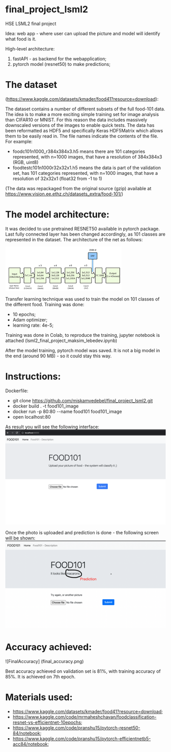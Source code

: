 # final_project_lsml2
HSE LSML2 final project


Idea: web app - where user can upload the picture and model will identify what food is it.

High-level architecture:
1. fastAPI - as backend for the webapplication;
2. pytorch model (resnet50) to make predictions;

# The dataset 
(https://www.kaggle.com/datasets/kmader/food41?resource=download):

The dataset contains a number of different subsets of the full food-101 data. The idea is to make a more exciting simple training set for image analysis than CIFAR10 or MNIST. For this reason the data includes massively downscaled versions of the images to enable quick tests. The data has been reformatted as HDF5 and specifically Keras HDF5Matrix which allows them to be easily read in. The file names indicate the contents of the file. For example:
 - foodc101n1000_r384x384x3.h5 means there are 101 categories represented, with n=1000 images, that have a resolution of 384x384x3 (RGB, uint8)
 - foodtestc101n1000r32x32x1.h5 means the data is part of the validation set, has 101 categories represented, with n=1000 images, that have a resolution of 32x32x1 (float32 from -1 to 1)

(The data was repackaged from the original source (gzip) available at https://www.vision.ee.ethz.ch/datasets_extra/food-101/)

# The model architecture:

It was decided to use pretrained RESNET50 available in pytorch package. Last fully connected layer has been changed accordingly, as 101 classes are represented in the dataset. The architecture of the net as follows:

![Architecture](picture.png)

Transfer learning technique was used to train the model on 101 classes of the different food. 
Training was done:
 - 10 epochs;
 - Adam optimizer;
 - learning rate: 4e-5;

Training was done in Colab, to reproduce the training, jupyter notebook is attached (lsml2_final_project_maksim_lebedev.ipynb)

After the model training, pytorch model was saved. It is not a big model in the end (around 90 MB) - so it could stay this way.

# Instructions:

Dockerfile:
 - git clone https://github.com/miskamvedebel/final_project_lsml2.git
 - docker build . -t food101_image
 - docker run -p 80:80 --name food101 food101_image
 - open localhost:80


 As result you will see the following interface:
 ![Interface](interface.png)

 Once the photo is uploaded and prediction is done - the following screen will be shown:
 ![PredictionScreen](prediction_screen.png)


# Accuracy achieved:
![FinalAccuracy] (final_accuracy.png)

Best accuracy achieved on validation set is 81%, with training accuracy of 85%. It is achieved on 7th epoch.

# Materials used:

- https://www.kaggle.com/datasets/kmader/food41?resource=download;
- https://www.kaggle.com/code/mrmaheshchavan/foodclassification-resnet-vs-efficientnet-10epochs;
- https://www.kaggle.com/code/pranshu15/pytorch-resnet50-84/notebook;
- https://www.kaggle.com/code/pranshu15/pytorch-efficientnetb5-acc84/notebook;